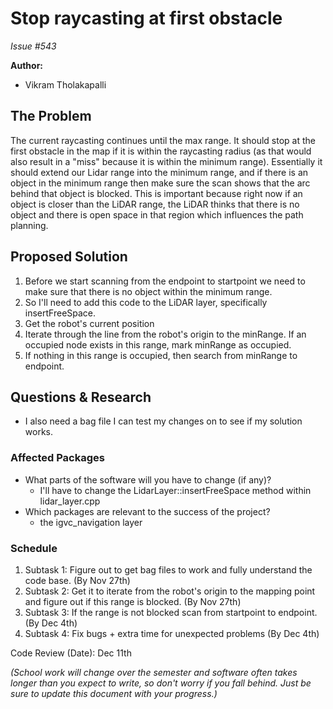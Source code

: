 # Stop raycasting at first obstacle

*Issue #543*

**Author:**
- Vikram Tholakapalli

## The Problem

The current raycasting continues until the max range. It should stop at the first obstacle in the map if it is within the raycasting radius (as that would also result in a "miss" because it is within the minimum range).
Essentially it should extend our Lidar range into the minimum range, and if there is an object in the minimum range then make sure the scan shows that the arc behind that object is blocked. This is important because right now if an object is closer than the LiDAR range, the LiDAR thinks that there is no object and there is open space in that region which influences the path planning.

## Proposed Solution

1. Before we start scanning from the endpoint to startpoint we need to make sure that there is no object within the minimum range.
2. So I'll need to add this code to the LiDAR layer, specifically insertFreeSpace.
3. Get the robot's current position
4. Iterate through the line from the robot's origin to the minRange. If an occupied node exists in this range, mark minRange as occupied.
5. If nothing in this range is occupied, then search from minRange to endpoint.


## Questions & Research
- I also need a bag file I can test my changes on to see if my solution works.

### Affected Packages

- What parts of the software will you have to change (if any)?
    - I'll have to change the LidarLayer::insertFreeSpace method within lidar_layer.cpp
- Which packages are relevant to the success of the project?
    - the igvc_navigation layer


### Schedule

1. Subtask 1: Figure out to get bag files to work and fully understand the code base. (By Nov 27th)
2. Subtask 2: Get it to iterate from the robot's origin to the mapping point and figure out if this range is blocked. (By Nov 27th)
3. Subtask 3: If the range is not blocked scan from startpoint to endpoint. (By Dec 4th)
4. Subtask 4: Fix bugs + extra time for unexpected problems (By Dec 4th)

Code Review (Date): Dec 11th

*(School work will change over the semester and software often takes longer than you expect to write,
so don't worry if you fall behind. Just be sure to update this document with your progress.)*
